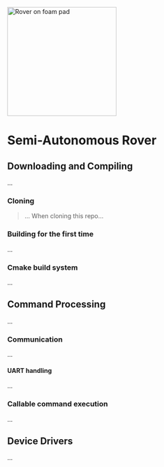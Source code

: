 <img src="https://i1380.photobucket.com/albums/ah174/nibbleoverbyte/6db4ab84-d0be-4a54-b1a0-f3dc903e4d98_zpspbunmdpz.jpeg" width="250" title="Rover on foam pad"></img>
# Semi-Autonomous Rover
## Downloading and Compiling
...

### Cloning
> ...
> When cloning this repo...

### Building for the first time
...

### Cmake build system
...

## Command Processing
...

### Communication
...

#### UART handling
...

### Callable command execution
...

## Device Drivers
...

